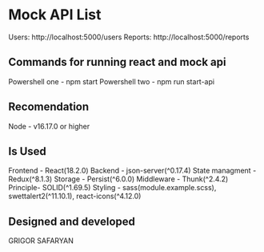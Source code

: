 # Mock API List

Users: http://localhost:5000/users
Reports: http://localhost:5000/reports

## Commands for running react and mock api

Powershell one - npm start
Powershell two - npm run start-api

## Recomendation

Node - v16.17.0 or higher

## Is Used

Frontend - React(18.2.0)
Backend - json-server(^0.17.4)
State managment - Redux(^8.1.3)
Storage - Persist(^6.0.0)
Middleware - Thunk(^2.4.2)
Principle- SOLID(^1.69.5)
Styling - sass(module.example.scss), swettalert2(^11.10.1), react-icons(^4.12.0)

## Designed and developed

GRIGOR SAFARYAN
